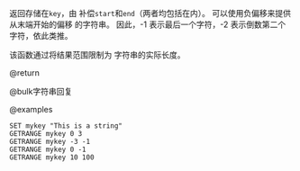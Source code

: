 返回存储在`key`，由
补偿`start`和`end`（两者均包括在内）。
可以使用负偏移来提供从末端开始的偏移
的字符串。
因此，-1 表示最后一个字符，-2 表示倒数第二个字符，依此类推。

该函数通过将结果范围限制为
字符串的实际长度。

@return

@bulk字符串回复

@examples

```cli
SET mykey "This is a string"
GETRANGE mykey 0 3
GETRANGE mykey -3 -1
GETRANGE mykey 0 -1
GETRANGE mykey 10 100
```

